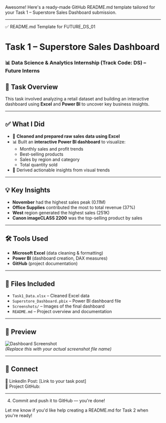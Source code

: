 Awesome! Here's a ready-made GitHub README.md template tailored for your Task 1 – Superstore Sales Dashboard submission.


---

✅ README.md Template for FUTURE_DS_01

# Task 1 – Superstore Sales Dashboard
### 📊 Data Science & Analytics Internship (Track Code: DS) – Future Interns

## 📝 Task Overview
This task involved analyzing a retail dataset and building an interactive dashboard using **Excel** and **Power BI** to uncover key business insights.

---

## ✅ What I Did
- 🧹 **Cleaned and prepared raw sales data using Excel**
- 📊 Built an **interactive Power BI dashboard** to visualize:
  - Monthly sales and profit trends
  - Best-selling products
  - Sales by region and category
  - Total quantity sold
- 🧠 Derived actionable insights from visual trends

---

## 💡 Key Insights
- **November** had the highest sales peak (0.11M)
- **Office Supplies** contributed the most to total revenue (37%)
- **West** region generated the highest sales (251K)
- **Canon imageCLASS 2200** was the top-selling product by sales

---

## 🛠 Tools Used
- **Microsoft Excel** (data cleaning & formatting)
- **Power BI** (dashboard creation, DAX measures)
- **GitHub** (project documentation)

---

## 📁 Files Included
- `Task1_Data.xlsx` – Cleaned Excel data
- `Superstore_Dashboard.pbix` – Power BI dashboard file
- `Screenshots/` – Images of the final dashboard
- `README.md` – Project overview and documentation

---

## 📸 Preview

![Dashboard Screenshot](screenshots/dashboard.png)  
*(Replace this with your actual screenshot file name)*

---

## 🔗 Connect
📌 LinkedIn Post: [Link to your task post]  
📌 Project GitHub: 

---





4. Commit and push it to GitHub — you're done!



Let me know if you'd like help creating a README.md for Task 2 when you're ready!
